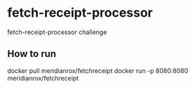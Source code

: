 # fetch-receipt-processor
fetch-receipt-processor challenge

## How to run
docker pull meridianrox/fetchreceipt
docker run -p 8080:8080 meridianrox/fetchreceipt